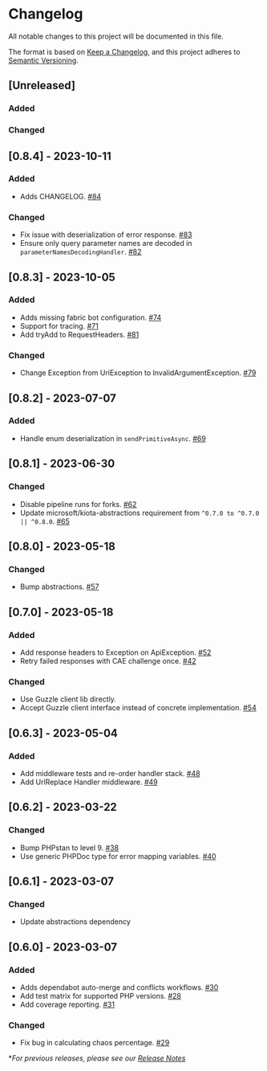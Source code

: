 # Changelog

All notable changes to this project will be documented in this file.

The format is based on [Keep a Changelog](https://keepachangelog.com/en/1.0.0/),
and this project adheres to [Semantic Versioning](https://semver.org/spec/v2.0.0.html).

## [Unreleased]

### Added

### Changed

## [0.8.4] - 2023-10-11

### Added
- Adds CHANGELOG. [#84](https://github.com/microsoft/kiota-http-guzzle-php/pull/84)

### Changed
- Fix issue with deserialization of error response. [#83](https://github.com/microsoft/kiota-http-guzzle-php/pull/83)
- Ensure only query parameter names are decoded in `parameterNamesDecodingHandler`. [#82](https://github.com/microsoft/kiota-http-guzzle-php/pull/82)

## [0.8.3] - 2023-10-05

### Added
- Adds missing fabric bot configuration. [#74](https://github.com/microsoft/kiota-http-guzzle-php/pull/74)
- Support for tracing. [#71](https://github.com/microsoft/kiota-http-guzzle-php/pull/71)
- Add tryAdd to RequestHeaders. [#81](https://github.com/microsoft/kiota-abstractions-php/pull/81)

### Changed
- Change Exception from UriException to InvalidArgumentException. [#79](https://github.com/microsoft/kiota-http-guzzle-php/pull/79)

## [0.8.2] - 2023-07-07

### Added
- Handle enum deserialization in `sendPrimitiveAsync`. [#69](https://github.com/microsoft/kiota-http-guzzle-php/pull/69)

## [0.8.1] - 2023-06-30

### Changed
- Disable pipeline runs for forks. [#62](https://github.com/microsoft/kiota-http-guzzle-php/pull/62)
- Update microsoft/kiota-abstractions requirement from `^0.7.0 to ^0.7.0 || ^0.8.0`. [#65](https://github.com/microsoft/kiota-http-guzzle-php/pull/65)

## [0.8.0] - 2023-05-18

### Changed
- Bump abstractions. [#57](https://github.com/microsoft/kiota-http-guzzle-php/pull/57)

## [0.7.0] - 2023-05-18

### Added
- Add response headers to Exception on ApiException. [#52](https://github.com/microsoft/kiota-http-guzzle-php/pull/52)
- Retry failed responses with CAE challenge once. [#42](https://github.com/microsoft/kiota-http-guzzle-php/pull/42)

### Changed
- Use Guzzle client lib directly. [](https://github.com/microsoft/kiota-http-guzzle-php/pull/53)
- Accept Guzzle client interface instead of concrete implementation. [#54](https://github.com/microsoft/kiota-http-guzzle-php/pull/54)

## [0.6.3] - 2023-05-04

### Added
- Add middleware tests and re-order handler stack. [#48](https://github.com/microsoft/kiota-http-guzzle-php/pull/48)
- Add UrlReplace Handler middleware. [#49](https://github.com/microsoft/kiota-http-guzzle-php/pull/49)

## [0.6.2] - 2023-03-22

### Changed
- Bump PHPstan to level 9. [#38](https://github.com/microsoft/kiota-http-guzzle-php/pull/38)
- Use generic PHPDoc type for error mapping variables. [#40](https://github.com/microsoft/kiota-http-guzzle-php/pull/40)

## [0.6.1] - 2023-03-07

### Changed
- Update abstractions dependency

## [0.6.0] - 2023-03-07

### Added
- Adds dependabot auto-merge and conflicts workflows. [#30](https://github.com/microsoft/kiota-http-guzzle-php/pull/30)
- Add test matrix for supported PHP versions. [#28](https://github.com/microsoft/kiota-http-guzzle-php/pull/28)
- Add coverage reporting. [#31](https://github.com/microsoft/kiota-http-guzzle-php/pull/31)

### Changed
- Fix bug in calculating chaos percentage. [#29](https://github.com/microsoft/kiota-http-guzzle-php/pull/29)

**For previous releases, please see our [Release Notes](https://github.com/microsoft/kiota-http-guzzle-php/releases)*
